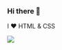 ### Hi there 👋

I ❤ HTML & CSS

<img align="left" src="https://github-readme-stats.vercel.app/api/top-langs/?username=kento-yoshidu&langs_count=10&theme=tokyonight" />
